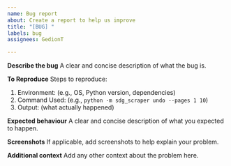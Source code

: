 ```yaml
---
name: Bug report
about: Create a report to help us improve
title: "[BUG] "
labels: bug
assignees: GedionT

---
```


**Describe the bug**
A clear and concise description of what the bug is.

**To Reproduce**
Steps to reproduce:

1. Environment: (e.g., OS, Python version, dependencies)
2. Command Used: (e.g., `python -m sdg_scraper undo --pages 1 10`)
3. Output: (what actually happened)

**Expected behaviour**
A clear and concise description of what you expected to happen.

**Screenshots**
If applicable, add screenshots to help explain your problem.

**Additional context**
Add any other context about the problem here.
